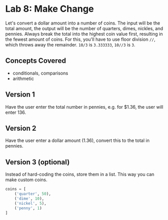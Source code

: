 # Lab 8: Make Change

Let's convert a dollar amount into a number of coins. The input will be the total amount, the output will be the number of quarters, dimes, nickles, and pennies. Always break the total into the highest coin value first, resulting in the fewest amount of coins. For this, you'll have to use floor division `//`, which throws away the remainder. `10/3` is `3.333333`, `10//3` is `3`.

## Concepts Covered

- conditionals, comparisons
- arithmetic

## Version 1

Have the user enter the total number in pennies, e.g. for $1.36, the user will enter 136.

## Version 2

Have the user enter a dollar amount (1.36), convert this to the total in pennies.


## Version 3 (optional)

Instead of hard-coding the coins, store them in a list. This way you can make custom coins.

```python
coins = [
    ('quarter', 50),
    ('dime', 10),
    ('nickel', 5),
    ('penny', 1)
]
```